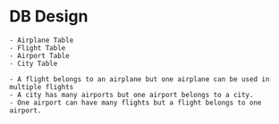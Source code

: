 <!--
Model based architecture

    -src/
        index.js //server
        models/
        controllers/
        middlewars/
        services/
        utils/
        config/
        repository/
    -tests/ [later]
    -static/
    -temp/
 -->

# DB Design

    - Airplane Table
    - Flight Table
    - Airport Table
    - City Table

    - A flight belongs to an airplane but one airplane can be used in multiple flights
    - A city has many airports but one airport belongs to a city.
    - One airport can have many flights but a flight belongs to one airport.
